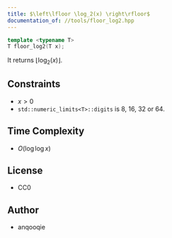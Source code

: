 ```yaml
---
title: $\left\lfloor \log_2(x) \right\rfloor$
documentation_of: //tools/floor_log2.hpp
---
```


```cpp
template <typename T>
T floor_log2(T x);
```

It returns $\left\lfloor \log_2(x) \right\rfloor$.

## Constraints
- $x > 0$
- `std::numeric_limits<T>::digits` is $8$, $16$, $32$ or $64$.

## Time Complexity
- $O(\log\log x)$

## License
- CC0

## Author
- anqooqie
